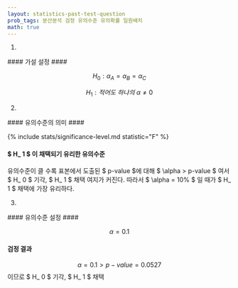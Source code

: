 ```yaml
---
layout: statistics-past-test-question
prob_tags: 분산분석 검정 유의수준 유의확률 일원배치
math: true
---
```

1)

<div>
#### 가설 설정 ####

$$ H_0 : \alpha_ A = \alpha_ B = \alpha_ C $$

$$ H_1 : 적어도\text{ }하나의\text{ }\alpha \neq 0 $$

</div>

2)

<div>
#### 유의수준의 의미 ####

{% include stats/significance-level.md statistic="F" %}

#### $ H_ 1 $ 이 채택되기 유리한 유의수준 ####

유의수준이 클 수록 표본에서 도출된 $ p-value $에 대해 $ \alpha > p-value $ 여서 $ H_ 0 $ 기각, $ H_ 1 $ 채택 여지가 커진다. 따라서 $ \alpha = 10\% $ 일 때가 $ H_ 1 $ 채택에 가장 유리하다.

</div>

3)

<div>
#### 유의수준 설정 ####

$$ \alpha = 0.1 $$

#### 검정 결과 ####

$$ \alpha = 0.1 > p-value = 0.0527 $$ 이므로 $ H_ 0 $ 기각, $ H_ 1 $ 채택

</div>